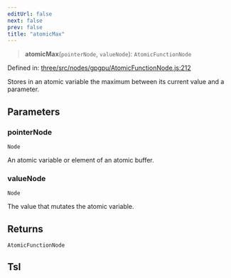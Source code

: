 ```yaml
---
editUrl: false
next: false
prev: false
title: "atomicMax"
---
```


> **atomicMax**(`pointerNode`, `valueNode`): `AtomicFunctionNode`

Defined in: [three/src/nodes/gpgpu/AtomicFunctionNode.js:212](https://github.com/DefinitelyMaybe/three-i18n/blob/fa57b79433d1c349ffb23a78727299c8d4190136/three/src/nodes/gpgpu/AtomicFunctionNode.js#L212)

Stores in an atomic variable the maximum between its current value and a parameter.

## Parameters

### pointerNode

`Node`

An atomic variable or element of an atomic buffer.

### valueNode

`Node`

The value that mutates the atomic variable.

## Returns

`AtomicFunctionNode`

## Tsl

